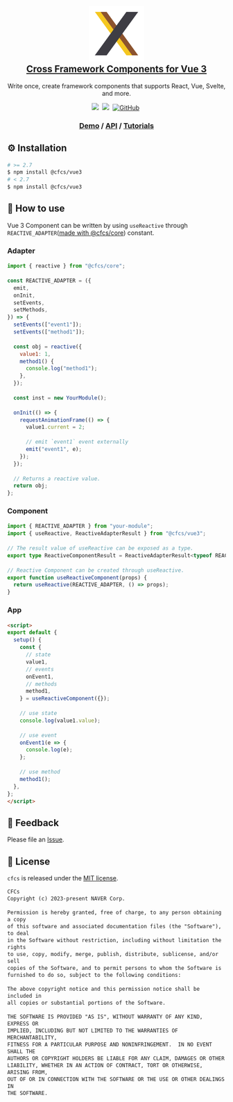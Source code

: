 
<p align="center"></p>

<h2 align="center" style="max-width: 100%;">
  <img src="https://raw.githubusercontent.com/naver/cfcs/main/images/logo.png" /><br/>
  <a href="#">Cross Framework Components for Vue 3</a>
</h2>
<p align="center">Write once, create framework components that supports React, Vue, Svelte, and more.</p>
<p align="middle">
<a href="https://www.npmjs.com/package/@cfcs/vue3" target="_blank"><img src="https://img.shields.io/npm/v/@cfcs/vue3.svg?style=flat-square&color=00d8ff&label=version&logo=NPM"></a>&nbsp;
<img src="https://img.shields.io/badge/language-typescript-blue.svg?style=flat-square" />&nbsp;
<a href="https://github.com/naver/cfcs/blob/main/LICENSE" target="_blank"><img alt="GitHub" src="https://img.shields.io/github/license/naver/cfcs.svg?style=flat-square&label=%F0%9F%93%9C%20license&color=08CE5D" /></a>&nbsp;
</p>

<h3 align="center">
  <a href="https://naver.github.io/cfcs/">Demo</a> / <a href="https://naver.github.io/cfcs/docs/api/Core/Reactive/Function/reactive">API</a> / <a href="https://naver.github.io/cfcs/docs">Tutorials</a>
</h3>

## ⚙️ Installation
```sh
# >= 2.7
$ npm install @cfcs/vue3
# < 2.7
$ npm install @cfcs/vue3
```

## 🏃 How to use

Vue 3 Component can be written by using `useReactive` through `REACTIVE_ADAPTER`([made with @cfcs/core](https://github.com/naver/cfcs/blob/main/reactive.md)) constant.

### Adapter
```js
import { reactive } from "@cfcs/core";

const REACTIVE_ADAPTER = ({
  emit,
  onInit,
  setEvents,
  setMethods,
}) => {
  setEvents(["event1"]);
  setEvents(["method1"]);

  const obj = reactive({
    value1: 1,
    method1() {
      console.log("method1");
    },
  });

  const inst = new YourModule();

  onInit(() => {
    requestAnimationFrame(() => {
      value1.current = 2;

      // emit `event1` event externally
      emit("event1", e);
    });
  });

  // Returns a reactive value.
  return obj;
};
```
### Component
```ts
import { REACTIVE_ADAPTER } from "your-module";
import { useReactive, ReactiveAdapterResult } from "@cfcs/vue3";

// The result value of useReactive can be exposed as a type.
export type ReactiveComponentResult = ReactiveAdapterResult<typeof REACTIVE_ADAPTER>;

// Reactive Component can be created through useReactive.
export function useReactiveComponent(props) {
  return useReactive(REACTIVE_ADAPTER, () => props);
}
```

### App

```html
<script>
export default {
  setup() {
    const {
      // state
      value1,
      // events
      onEvent1,
      // methods
      method1,
    } = useReactiveComponent({});

    // use state
    console.log(value1.value);

    // use event
    onEvent1(e => {
      console.log(e);
    };

    // use method
    method1();
  },
};
</script>
```



## 📝 Feedback
Please file an [Issue](https://github.com/naver/cfcs/issues).

## 📜 License
`cfcs` is released under the [MIT license](https://github.com/naver/cfcs/blob/main/LICENSE).

```
CFCs
Copyright (c) 2023-present NAVER Corp.

Permission is hereby granted, free of charge, to any person obtaining a copy
of this software and associated documentation files (the "Software"), to deal
in the Software without restriction, including without limitation the rights
to use, copy, modify, merge, publish, distribute, sublicense, and/or sell
copies of the Software, and to permit persons to whom the Software is
furnished to do so, subject to the following conditions:

The above copyright notice and this permission notice shall be included in
all copies or substantial portions of the Software.

THE SOFTWARE IS PROVIDED "AS IS", WITHOUT WARRANTY OF ANY KIND, EXPRESS OR
IMPLIED, INCLUDING BUT NOT LIMITED TO THE WARRANTIES OF MERCHANTABILITY,
FITNESS FOR A PARTICULAR PURPOSE AND NONINFRINGEMENT.  IN NO EVENT SHALL THE
AUTHORS OR COPYRIGHT HOLDERS BE LIABLE FOR ANY CLAIM, DAMAGES OR OTHER
LIABILITY, WHETHER IN AN ACTION OF CONTRACT, TORT OR OTHERWISE, ARISING FROM,
OUT OF OR IN CONNECTION WITH THE SOFTWARE OR THE USE OR OTHER DEALINGS IN
THE SOFTWARE.
```
